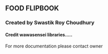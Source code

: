 ## FOOD FLIPBOOK
### Created by Swastik Roy Choudhury
#### Credit wawasensei libraries.....
For more documentation please contact owner
